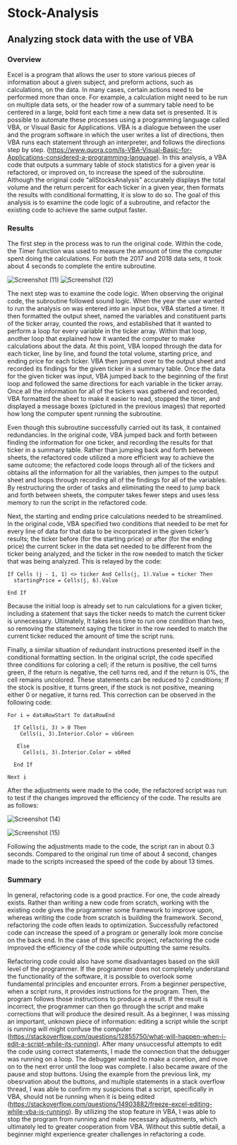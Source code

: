 # Stock-Analysis
## Analyzing stock data with the use of VBA
### Overview
Excel is a program that allows the user to store various pieces of information about a given subject, and preform actions, such as calculations, on the data. In many cases, certain actions need to be performed more than once. For example, a calculation might need to be run on multiple data sets, or the header row of a summary table need to be centered in a large, bold font each time a new data set is presented. It is possible to automate these processes using a programming language called VBA, or Visual Basic for Applications. VBA is a dialogue between the user and the program software in which the user writes a list of directions, then VBA runs each statement through an interpreter, and follows the directions step by step. (https://www.quora.com/Is-VBA-Visual-Basic-for-Applications-considered-a-programming-language). In this analysis, a VBA code that outputs a summary table of stock statistics for a given year is refactored, or improved on, to increase the speed of the subroutine.  Although the original code “allStocksAnalysis” accurately displays the total volume and the return percent for each ticker in a given year, then formats the results with conditional formatting, it is slow to do so. The goal of this analysis is to examine the code logic of a subroutine, and refactor the existing code to achieve the same output faster. 

### Results
The first step in the process was to run the original code. Within the code, the Timer function was used to measure the amount of time the computer spent doing the calculations. For both the 2017 and 2018 data sets, it took about 4 seconds to complete the entire subroutine.  

![Screenshot (11)](https://user-images.githubusercontent.com/106559768/176472564-ac1a93be-fc6a-44bf-8b5e-d7e033c8a391.png)
![Screenshot (12)](https://user-images.githubusercontent.com/106559768/176472584-8ff37e49-e317-47a7-9381-3822fd9073d6.png)

  The next step was to examine the code logic. When observing the original code, the subroutine followed sound logic. When the year the user wanted to run the analysis on was entered into an input box, VBA started a timer. It then formatted the output sheet, named the variables and constituent parts of the ticker array, counted the rows, and established that it wanted to perform a loop for every variable in the ticker array. Within that loop, another loop that explained how it wanted the computer to make calculations about the data. At this point, VBA looped through the data for each ticker, line by line, and found the total volume, starting price, and ending price for each ticker. VBA then jumped over to the output sheet and recorded its findings for the given ticker in a summary table. Once the data for the given ticker was input, VBA jumped back to the beginning of the first loop and followed the same directions for each variable in the ticker array. Once all the information for all of the tickers was gathered and recorded, VBA formatted the sheet to make it easier to read, stopped the timer, and displayed a message boxes (pictured in the previous images) that reported how long the computer spent running the subroutine. 

 Even though this subroutine successfully carried out its task, it contained redundancies. In the original code, VBA jumped back and forth between finding the information for one ticker, and recording the results for that ticker in a summary table. Rather than jumping back and forth between sheets, the refactored code utilized a more efficient way to achieve the same outcome; the refactored code loops through all of the tickers and obtains all the information for all the variables, then jumpes to the output sheet and loops through recording all of the findings for all of the variables. By restructuring the order of tasks and eliminating the need to jump back and forth between sheets, the computer takes fewer steps and uses less memory to run the script in the refactored code.
  
  Next, the starting and ending price calculations needed to be streamlined. In the original code, VBA specified two conditions that needed to be met for every line of data for that data to be incorporated in the given ticker’s results; the ticker before (for the starting price) or after (for the ending price) the current ticker in the data set needed to be different from the ticker being analyzed, and the ticker in the row needed to match the ticker that was being analyzed. This is relayed by the code:
         
```
If Cells (j - 1, 1) <> ticker And Cells(j, 1).Value = ticker Then
  startingPrice = Cells(j, 6).Value
  
End If
```

Because the initial loop is already set to run calculations for a given ticker, including a statement that says the ticker needs to match the current ticker is unnecessary. Ultimately, It takes less time to run one condition than two, so removing the statement saying the ticker in the row needed to match the current ticker reduced the amount of time the script runs. 

Finally, a similar situation of redundant instructions presented itself in the conditional formatting section. In the original script, the code specified three conditions for coloring a cell; if the return is positive, the cell turns green, if the return is negative, the cell turns red, and if the return is 0%, the cell remains uncolored. These statements can be reduced to 2 conditions; If the stock is positive, it turns green, if the stock is not positive, meaning either 0 or negative, it turns red. This correction can be observed in the following code:

```
For i = dataRowStart To dataRowEnd
        
  If Cells(i, 3) > 0 Then
    Cells(i, 3).Interior.Color = vbGreen
        
   Else
     Cells(i, 3).Interior.Color = vbRed
              
  End If
  
Next i

```

After the adjustments were made to the code, the refactored script was run to test if the changes improved the efficiency of the code. The results are as follows:

![Screenshot (14)](https://user-images.githubusercontent.com/106559768/176479494-acb715f3-5e49-4ea1-bc3b-afbaca608e10.png)

![Screenshot (15)](https://user-images.githubusercontent.com/106559768/176479508-8bfb193f-7975-48ac-aaba-7afe63bc9541.png)

Following the adjustments made to the code, the script ran in about 0.3 seconds. Compared to the original run time of about 4 second, changes made to the scripts increased the speed of the code by about 13 times. 

### Summary
In general, refactoring code is a good practice. For one, the code already exists. Rather than writing a new code from scratch, working with the existing code gives the programmer some framework to improve upon, whereas writing the code from scratch is building the framework. Second, refactoring the code often leads to optimization. Successfully refactored code can increase the speed of a program or generally look more concise on the back end. In the case of this specific project, refactoring the code improved the efficiency of the code while outputting the same results. 

Refactoring code could also have some disadvantages based on the skill level of the programmer. If the programmer does not completely understand the functionality of the software, it is possible to overlook some fundamental principles and encounter errors. From a beginner perspective, when a script runs, it provides instructions for the program. Then, the program follows those instructions to produce a result. If the result is incorrect, the programmer can then go through the script and make corrections that will produce the desired result. As a beginner, I was missing an important, unknown piece of information: editing a script while the script is running will might confuse the computer (https://stackoverflow.com/questions/12855750/what-will-happen-when-i-edit-a-script-while-its-running).  After many unsuccessful attempts to edit the code using correct statements, I made the connection that the debugger was running on a loop. The debugger wanted to make a coretion, and move on to the next error until the loop was complete. I also became aware of the pause and stop buttons. Using the example from the previous link, my obesrvation about the buttons, and multiple statements in a stack overflow thread, I was able to confirm my suspicions that a script, specifically in VBA, should not be running when it is being edited (https://stackoverflow.com/questions/14903882/freeze-excel-editing-while-vba-is-running). By utilizing the stop feature in VBA, I was able to stop the program from running and make necessary adjustments, which ultimately led to greater cooperation from VBA.  Without this subtle detail, a beginner might experience greater challenges in refactoring a code. 

